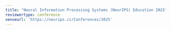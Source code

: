 ```yaml
---
title: "Neural Information Processing Systems (NeurIPS) Education 2025"
reviewertype: conference
venueurl: 'https://neurips.cc/Conferences/2025'
---
```

